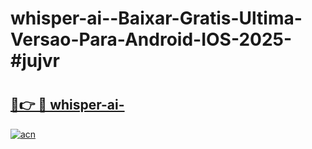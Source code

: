 # whisper-ai--Baixar-Gratis-Ultima-Versao-Para-Android-IOS-2025-#jujvr

# <h2><a href="https://ainizakaria.my?title=whisper-ai-&ref=24M">🔗👉 🔴 whisper-ai-</a></h2>

[![acn](https://github.com/user-attachments/assets/0f9c940e-d8b0-45ae-aac7-cd30a18b3e1c)](https://ainizakaria.my?title=whisper-ai-&ref=24M)

